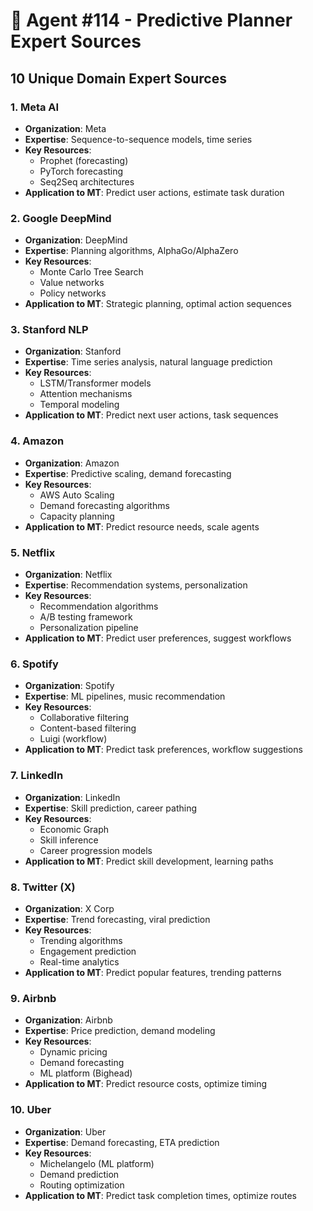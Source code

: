 # 🔮 Agent #114 - Predictive Planner Expert Sources

## 10 Unique Domain Expert Sources

### 1. **Meta AI**
- **Organization**: Meta
- **Expertise**: Sequence-to-sequence models, time series
- **Key Resources**:
  - Prophet (forecasting)
  - PyTorch forecasting
  - Seq2Seq architectures
- **Application to MT**: Predict user actions, estimate task duration

### 2. **Google DeepMind**
- **Organization**: DeepMind
- **Expertise**: Planning algorithms, AlphaGo/AlphaZero
- **Key Resources**:
  - Monte Carlo Tree Search
  - Value networks
  - Policy networks
- **Application to MT**: Strategic planning, optimal action sequences

### 3. **Stanford NLP**
- **Organization**: Stanford
- **Expertise**: Time series analysis, natural language prediction
- **Key Resources**:
  - LSTM/Transformer models
  - Attention mechanisms
  - Temporal modeling
- **Application to MT**: Predict next user actions, task sequences

### 4. **Amazon**
- **Organization**: Amazon
- **Expertise**: Predictive scaling, demand forecasting
- **Key Resources**:
  - AWS Auto Scaling
  - Demand forecasting algorithms
  - Capacity planning
- **Application to MT**: Predict resource needs, scale agents

### 5. **Netflix**
- **Organization**: Netflix
- **Expertise**: Recommendation systems, personalization
- **Key Resources**:
  - Recommendation algorithms
  - A/B testing framework
  - Personalization pipeline
- **Application to MT**: Predict user preferences, suggest workflows

### 6. **Spotify**
- **Organization**: Spotify
- **Expertise**: ML pipelines, music recommendation
- **Key Resources**:
  - Collaborative filtering
  - Content-based filtering
  - Luigi (workflow)
- **Application to MT**: Predict task preferences, workflow suggestions

### 7. **LinkedIn**
- **Organization**: LinkedIn
- **Expertise**: Skill prediction, career pathing
- **Key Resources**:
  - Economic Graph
  - Skill inference
  - Career progression models
- **Application to MT**: Predict skill development, learning paths

### 8. **Twitter (X)**
- **Organization**: X Corp
- **Expertise**: Trend forecasting, viral prediction
- **Key Resources**:
  - Trending algorithms
  - Engagement prediction
  - Real-time analytics
- **Application to MT**: Predict popular features, trending patterns

### 9. **Airbnb**
- **Organization**: Airbnb
- **Expertise**: Price prediction, demand modeling
- **Key Resources**:
  - Dynamic pricing
  - Demand forecasting
  - ML platform (Bighead)
- **Application to MT**: Predict resource costs, optimize timing

### 10. **Uber**
- **Organization**: Uber
- **Expertise**: Demand forecasting, ETA prediction
- **Key Resources**:
  - Michelangelo (ML platform)
  - Demand prediction
  - Routing optimization
- **Application to MT**: Predict task completion times, optimize routes
